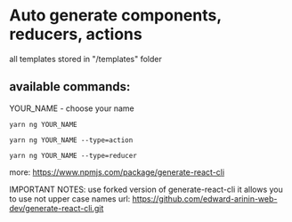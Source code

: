 # Auto generate components, reducers, actions

all templates stored in "/templates" folder

available commands:
---

YOUR_NAME - choose your name

`yarn ng YOUR_NAME`

`yarn ng YOUR_NAME --type=action`

`yarn ng YOUR_NAME --type=reducer`

more: https://www.npmjs.com/package/generate-react-cli

IMPORTANT NOTES: use forked version of generate-react-cli it allows you to use not upper case names
url: https://github.com/edward-arinin-web-dev/generate-react-cli.git